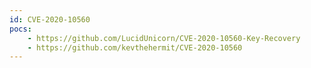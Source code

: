 ```yaml
---
id: CVE-2020-10560
pocs:
    - https://github.com/LucidUnicorn/CVE-2020-10560-Key-Recovery
    - https://github.com/kevthehermit/CVE-2020-10560
---
```

